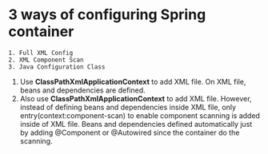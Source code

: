 # 3 ways of configuring Spring container

```
1. Full XML Config
2. XML Component Scan
3. Java Configuration Class
```

1. Use <Strong>ClassPathXmlApplicationContext</Strong> to add XML file. On XML file, beans and dependencies are defined.
2. Also use <Strong>ClassPathXmlApplicationContext</Strong> to add XML file. However, instead of defining beans and dependencies inside XML file, only entry(context:component-scan) to enable component scanning is added inside of XML file. Beans and dependencies defined automatically just by adding @Component or @Autowired since the container do the scanning.
